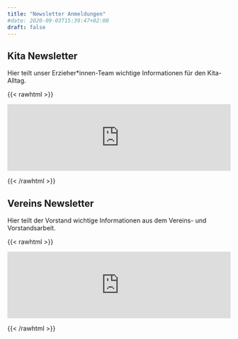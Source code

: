 ```yaml
---
title: "Newsletter Anmeldungen"
#date: 2020-09-03T15:39:47+02:00
draft: false
---
```


## Kita Newsletter

Hier teilt unser Erzieher*innen-Team wichtige Informationen für den Kita-Alltag.

{{< rawhtml >}}
<iframe class="mj-w-res-iframe" frameborder="0" scrolling="no" marginheight="0" marginwidth="0" src="https://app.mailjet.com/widget/iframe/6tsW/HBh" width="100%"></iframe>

<script type="text/javascript" src="https://app.mailjet.com/statics/js/iframeResizer.min.js"></script>
{{< /rawhtml >}}

## Vereins Newsletter

Hier teilt der Vorstand wichtige Informationen aus dem Vereins- und Vorstandsarbeit.

{{< rawhtml >}}
<iframe class="mj-w-res-iframe" frameborder="0" scrolling="no" marginheight="0" marginwidth="0" src="https://app.mailjet.com/widget/iframe/6tsW/HBj" width="100%"></iframe>

<script type="text/javascript" src="https://app.mailjet.com/statics/js/iframeResizer.min.js"></script>
{{< /rawhtml >}}
